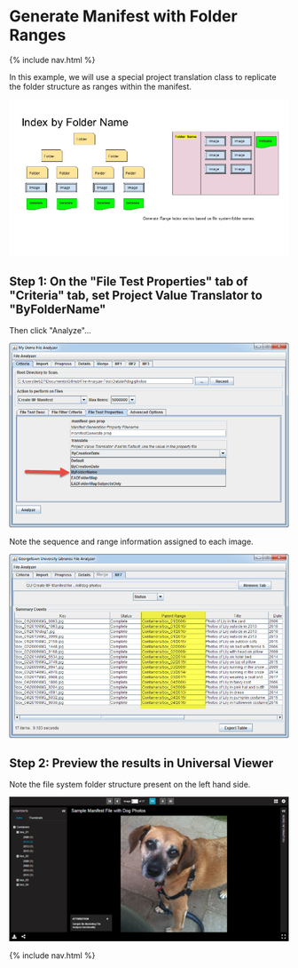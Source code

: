 # Generate Manifest with Folder Ranges

{% include nav.html %}

In this example, we will use a special project translation class to replicate the folder structure as ranges within the manifest.

![Index by Folder](tutorial-screenshots/IIIFScenarios/Slide5.JPG)

## Step 1: On the "File Test Properties" tab of "Criteria" tab, set Project Value Translator to "ByFolderName"

Then click "Analyze"...

![Screenshot](tutorial-screenshots/fad4.png)

Note the sequence and range information assigned to each image.

![Screenshot](tutorial-screenshots/fad4a.png)

## Step 2: Preview the results in Universal Viewer

Note the file system folder structure present on the left hand side.

![Screenshot](tutorial-screenshots/uv4.png)

{% include nav.html %} 
